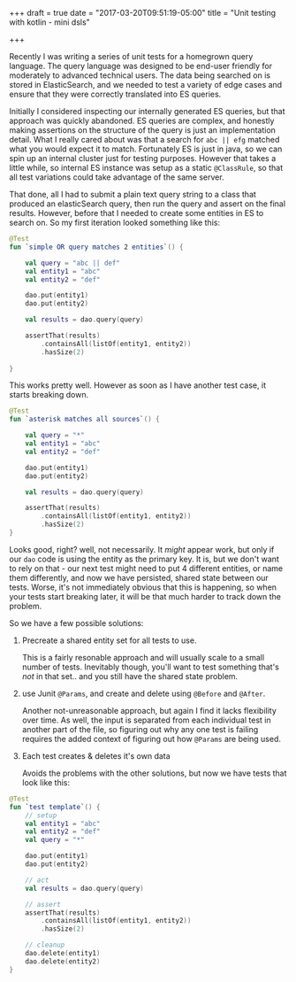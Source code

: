 +++
draft = true
date = "2017-03-20T09:51:19-05:00"
title = "Unit testing with kotlin - mini dsls"

+++

Recently I was writing a series of unit tests for a homegrown query language. The query language was designed to be end-user friendly for moderately to advanced technical users. The data being searched on is stored in ElasticSearch, and we needed to test a variety of edge cases and ensure that they were correctly translated into ES queries.

Initially I considered inspecting our internally generated ES queries, but that approach was quickly abandoned. ES queries are complex, and honestly making assertions on the structure of the query is just an implementation detail. What I really cared about was that a search for `abc || efg` matched what you would expect it to match. Fortunately ES is just in java, so we can spin up an internal cluster just for testing purposes. However that takes a little while, so internal ES instance was setup as a static `@ClassRule`, so that all test variations could take advantage of the same server.

That done, all I had to submit a plain text query string to a class that produced an elasticSearch query, then run the query and assert on the final results. However, before that I needed to create some entities in ES to search on. So my first iteration looked something like this:

```kotlin
@Test
fun `simple OR query matches 2 entities`() {

    val query = "abc || def"
    val entity1 = "abc"
    val entity2 = "def"

    dao.put(entity1)
    dao.put(entity2)

    val results = dao.query(query)

    assertThat(results)
        .containsAll(listOf(entity1, entity2))
        .hasSize(2)
    
}
```

This works pretty well.  However as soon as I have another test case, it starts breaking down. 

```kotlin
@Test
fun `asterisk matches all sources`() {

    val query = "*"
    val entity1 = "abc"
    val entity2 = "def"

    dao.put(entity1)
    dao.put(entity2)

    val results = dao.query(query)

    assertThat(results)
        .containsAll(listOf(entity1, entity2))
        .hasSize(2)
}
```

Looks good, right? well, not necessarily. It *might* appear work, but only if our `dao` code is using the entity as the primary key. It is, but we don't want to rely on that - our next test might need to put 4 different entities, or name them differently, and now we have persisted, shared state between our tests. Worse, it's not immediately obvious that this is happening, so when your tests start breaking later, it will be that much harder to track down the problem.

So we have a few possible solutions: 

  1. Precreate a shared entity set for all tests to use.
     
     This is a fairly resonable approach and will usually scale to a small number of tests. Inevitably though, you'll want to test something that's *not* in that set.. and you still have the shared state problem.
  
  1. use Junit `@Params`, and create and delete using `@Before` and `@After`.
  
     Another not-unreasonable approach, but again I find it lacks flexibility over time. As well, the input is separated from each individual test in another part of the file, so figuring out why any one test is failing requires the added context of figuring out how `@Params` are being used.
  
  1. Each test creates & deletes it's own data
  
     Avoids the problems with the other solutions, but now we have tests that look like this:

```kotlin
@Test
fun `test template`() {
    // setup
    val entity1 = "abc"
    val entity2 = "def"
    val query = "*"

    dao.put(entity1)
    dao.put(entity2)

    // act
    val results = dao.query(query)

    // assert
    assertThat(results)
        .containsAll(listOf(entity1, entity2))
        .hasSize(2)

    // cleanup
    dao.delete(entity1)
    dao.delete(entity2)
}
```